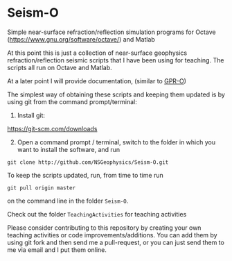 # Seism-O
Simple near-surface refraction/reflection simulation programs for Octave (https://www.gnu.org/software/octave/) and Matlab 

At this point this is just a collection of near-surface geophysics refraction/reflection seismic scripts that I have been using for teaching. The scripts all run on Octave and Matlab.

At a later point I will provide documentation, (similar to [GPR-O](http://github.com/NSGeophysics/GPR-O))

The simplest way of obtaining these scripts and keeping them updated is by using git from the command prompt/terminal:

1) Install git:

https://git-scm.com/downloads

2) Open a command prompt / terminal, switch to the folder in which you want to install the software, and run

`git clone http://github.com/NSGeophysics/Seism-O.git`

To keep the scripts updated, run, from time to time run 

`git pull origin master`

on the command line in the folder `Seism-O`.

Check out the folder `TeachingActivities` for teaching activities

Please consider contributing to this repository by creating your own teaching activities or code improvements/additions. You can add them by using git fork and then send me a pull-request, or you can just send them to me via email and I put them online.
